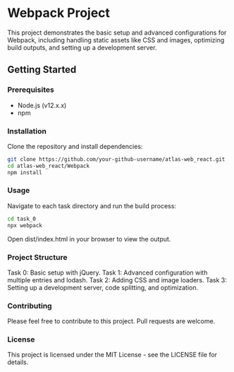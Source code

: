 # Webpack Project

This project demonstrates the basic setup and advanced configurations for Webpack, including handling static assets like CSS and images, optimizing build outputs, and setting up a development server.

## Getting Started

### Prerequisites

- Node.js (v12.x.x)
- npm

### Installation

Clone the repository and install dependencies:

```bash
git clone https://github.com/your-github-username/atlas-web_react.git
cd atlas-web_react/Webpack
npm install
```

### Usage

Navigate to each task directory and run the build process:

```bash
cd task_0
npx webpack
```

Open dist/index.html in your browser to view the output.

### Project Structure

Task 0: Basic setup with jQuery.
Task 1: Advanced configuration with multiple entries and lodash.
Task 2: Adding CSS and image loaders.
Task 3: Setting up a development server, code splitting, and optimization.

### Contributing

Please feel free to contribute to this project. Pull requests are welcome.

### License

This project is licensed under the MIT License - see the LICENSE file for details.
